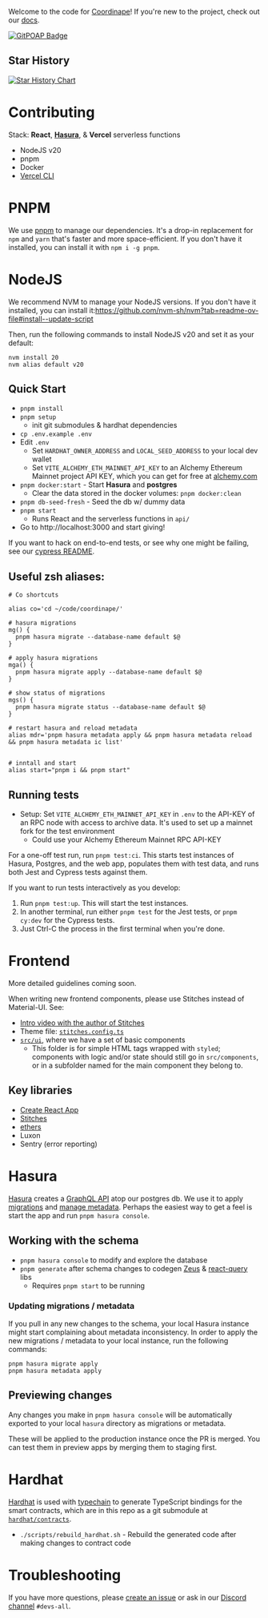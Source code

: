 Welcome to the code for [Coordinape](coordinape.com)! If you're new to the project, check out our [docs](https://docs.coordinape.com/).


[![GitPOAP Badge](https://public-api.gitpoap.io/v1/repo/coordinape/coordinape/badge)](https://www.gitpoap.io/gh/coordinape/coordinape)

## Star History

[![Star History Chart](https://api.star-history.com/svg?repos=coordinape/coordinape&type=Timeline)](https://star-history.com/#coordinape/coordinape&Timeline)

# Contributing

Stack: **React**, [**Hasura**](#hasura), & **Vercel** serverless functions

- NodeJS v20
- pnpm
- Docker
- [Vercel CLI](https://vercel.com/cli)

# PNPM

We use [pnpm](https://pnpm.io/) to manage our dependencies. It's a drop-in replacement for `npm` and `yarn` that's faster and more space-efficient. If you don't have it installed, you can install it with `npm i -g pnpm`.

# NodeJS

We recommend NVM to manage your NodeJS versions. If you don't have it installed, you can install it:https://github.com/nvm-sh/nvm?tab=readme-ov-file#install--update-script

Then, run the following commands to install NodeJS v20 and set it as your default:

```shell
nvm install 20
nvm alias default v20
```

## Quick Start

- `pnpm install`
- `pnpm setup`
  - init git submodules & hardhat dependencies
- `cp .env.example .env`
- Edit `.env`
  - Set `HARDHAT_OWNER_ADDRESS` and `LOCAL_SEED_ADDRESS` to your local dev wallet
  - Set `VITE_ALCHEMY_ETH_MAINNET_API_KEY` to an Alchemy Ethereum Mainnet project API KEY, which you can get for free at [alchemy.com](https://www.alchemy.com/)
- `pnpm docker:start` - Start **Hasura** and **postgres**
  - Clear the data stored in the docker volumes: `pnpm docker:clean`
- `pnpm db-seed-fresh` - Seed the db w/ dummy data
- `pnpm start`
  - Runs React and the serverless functions in `api/`
- Go to http://localhost:3000 and start giving!

If you want to hack on end-to-end tests, or see why one might be failing,
see our [cypress README](./cypress/README.md).

## Useful zsh aliases:

```
# Co shortcuts

alias co='cd ~/code/coordinape/'

# hasura migrations
mg() {
  pnpm hasura migrate --database-name default $@
}

# apply hasura migrations
mga() {
  pnpm hasura migrate apply --database-name default $@
}

# show status of migrations
mgs() {
  pnpm hasura migrate status --database-name default $@
}

# restart hasura and reload metadata
alias mdr='pnpm hasura metadata apply && pnpm hasura metadata reload && pnpm hasura metadata ic list'


# inntall and start
alias start="pnpm i && pnpm start"
```

## Running tests

- Setup: Set `VITE_ALCHEMY_ETH_MAINNET_API_KEY` in `.env` to the API-KEY of an RPC node with access to archive data. It's used to set up a mainnet fork for the test environment
  - Could use your Alchemy Ethereum Mainnet RPC API-KEY

For a one-off test run, run `pnpm test:ci`. This starts test instances of Hasura, Postgres, and the web app, populates them with test data, and runs both Jest and Cypress tests against them.

If you want to run tests interactively as you develop:

1. Run `pnpm test:up`. This will start the test instances.
2. In another terminal, run either `pnpm test` for the Jest tests, or `pnpm cy:dev` for the Cypress tests.
3. Just Ctrl-C the process in the first terminal when you're done.

# Frontend

More detailed guidelines coming soon.

When writing new frontend components, please use Stitches instead of Material-UI. See:

- [Intro video with the author of Stitches](https://www.youtube.com/watch?v=Gw28VgyKGkw)
- Theme file: [`stitches.config.ts`](https://github.com/coordinape/coordinape/blob/main/src/stitches.config.ts)
- [`src/ui`](https://github.com/coordinape/coordinape/tree/main/src/ui), where we have a set of basic components
  - This folder is for simple HTML tags wrapped with `styled`; components with logic and/or state should still go in `src/components`, or in a subfolder named for the main component they belong to.

## Key libraries

- [Create React App](https://github.com/facebook/create-react-app)
- [Stitches](https://stitches.dev/)
- [ethers](https://docs.ethers.io/)
- Luxon
- Sentry (error reporting)

# Hasura

[Hasura](https://hasura.io/) creates a
[GraphQL API](https://hasura.io/learn/graphql/hasura/data-modeling/2-try-user-queries/)
atop our postgres db. We use it to apply
[migrations](https://hasura.io/learn/graphql/hasura-advanced/migrations-metadata/2-migration-files/)
and
[manage metadata](https://hasura.io/learn/graphql/hasura-advanced/migrations-metadata/3-metadata/).
Perhaps the easiest way to get a feel is start the app and run `pnpm hasura console`.

## Working with the schema

- `pnpm hasura console` to modify and explore the database
- `pnpm generate` after schema changes to codegen [Zeus](https://github.com/graphql-editor/graphql-zeus) & [react-query](https://react-query.tanstack.com/) libs
  - Requires `pnpm start` to be running

### Updating migrations / metadata

If you pull in any new changes to the schema, your local Hasura instance might start complaining about metadata inconsistency.
In order to apply the new migrations / metadata to your local instance, run the following commands:

```shell
pnpm hasura migrate apply
pnpm hasura metadata apply
```

## Previewing changes

Any changes you make in `pnpm hasura console` will be automatically exported to your local `hasura` directory as migrations or metadata.

These will be applied to the production instance once the PR is merged. You can test them in preview apps by merging them to staging first.

# Hardhat

[Hardhat](https://hardhat.org/) is used with [typechain](https://github.com/dethcrypto/TypeChain) to generate TypeScript bindings for the smart contracts, which are in this repo as a git submodule at [`hardhat/contracts`](https://github.com/coordinape/coordinape/tree/main/hardhat/contracts).

- `./scripts/rebuild_hardhat.sh` - Rebuild the generated code after making changes to contract code

# Troubleshooting

If you have more questions, please [create an issue](https://github.com/coordinape/coordinape/issues/new/choose) or ask in our [Discord channel](https://discord.com/invite/gBPMAmQ48p) `#devs-all`.
